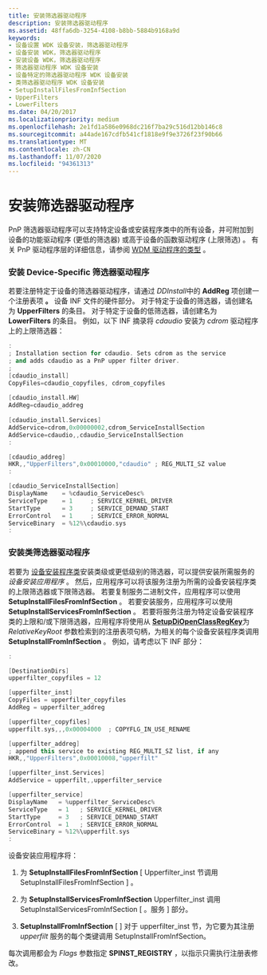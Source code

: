 ```yaml
---
title: 安装筛选器驱动程序
description: 安装筛选器驱动程序
ms.assetid: 48ffa6db-3254-4108-b8bb-5884b9168a9d
keywords:
- 设备设置 WDK 设备安装，筛选器驱动程序
- 设备安装 WDK，筛选器驱动程序
- 安装设备 WDK，筛选器驱动程序
- 筛选器驱动程序 WDK 设备安装
- 设备特定的筛选器驱动程序 WDK 设备安装
- 类筛选器驱动程序 WDK 设备安装
- SetupInstallFilesFromInfSection
- UpperFilters
- LowerFilters
ms.date: 04/20/2017
ms.localizationpriority: medium
ms.openlocfilehash: 2e1fd1a586e0968dc216f7ba29c516d12bb146c8
ms.sourcegitcommit: a44ade167cdfb541cf1818e9f9e3726f23f90b66
ms.translationtype: MT
ms.contentlocale: zh-CN
ms.lasthandoff: 11/07/2020
ms.locfileid: "94361313"
---
```

# <a name="installing-a-filter-driver"></a>安装筛选器驱动程序





PnP 筛选器驱动程序可以支持特定设备或安装程序类中的所有设备，并可附加到设备的功能驱动程序 (更低的筛选器) 或高于设备的函数驱动程序 (上限筛选) 。 有关 PnP 驱动程序层的详细信息，请参阅 [WDM 驱动程序的类型](../kernel/types-of-wdm-drivers.md) 。

### <a name="installing-a-device-specific-filter-driver"></a><a href="" id="ddk-installing-a-device-specific-filter-driver-dg"></a>安装 Device-Specific 筛选器驱动程序

若要注册特定于设备的筛选器驱动程序，请通过 <em>DDInstall</em>中的 **AddReg** 项创建一个注册表项 **。** 设备 INF 文件的硬件部分。 对于特定于设备的筛选器，请创建名为 **UpperFilters** 的条目。 对于特定于设备的低筛选器，请创建名为 **LowerFilters** 的条目。 例如，以下 INF 摘录将 *cdaudio* 安装为 *cdrom* 驱动程序上的上限筛选器：

```cpp
:
; Installation section for cdaudio. Sets cdrom as the service 
; and adds cdaudio as a PnP upper filter driver. 
;
[cdaudio_install]
CopyFiles=cdaudio_copyfiles, cdrom_copyfiles
 
[cdaudio_install.HW]
AddReg=cdaudio_addreg
 
[cdaudio_install.Services]
AddService=cdrom,0x00000002,cdrom_ServiceInstallSection
AddService=cdaudio,,cdaudio_ServiceInstallSection
: 

[cdaudio_addreg] 
HKR,,"UpperFilters",0x00010000,"cdaudio" ; REG_MULTI_SZ value 
:

[cdaudio_ServiceInstallSection]
DisplayName    = %cdaudio_ServiceDesc%
ServiceType    = 1     ; SERVICE_KERNEL_DRIVER
StartType      = 3     ; SERVICE_DEMAND_START
ErrorControl   = 1     ; SERVICE_ERROR_NORMAL
ServiceBinary  = %12%\cdaudio.sys
:
```

### <a name="installing-a-class-filter-driver"></a><a href="" id="ddk-installing-a-class-filter-driver-dg"></a>安装类筛选器驱动程序

若要为 [设备安装程序类](./overview-of-device-setup-classes.md)安装类级或更低级别的筛选器，可以提供安装所需服务的 *设备安装应用程序* 。 然后，应用程序可以将该服务注册为所需的设备安装程序类的上限筛选器或下限筛选器。 若要复制服务二进制文件，应用程序可以使用 **SetupInstallFilesFromInfSection** 。 若要安装服务，应用程序可以使用 **SetupInstallServicesFromInfSection** 。 若要将服务注册为特定设备安装程序类的上限和/或下限筛选器，应用程序将使用从 [**SetupDiOpenClassRegKey**](/windows/win32/api/setupapi/nf-setupapi-setupdiopenclassregkey)为 *RelativeKeyRoot* 参数检索到的注册表项句柄，为相关的每个设备安装程序类调用 **SetupInstallFromInfSection** 。 例如，请考虑以下 INF 部分：

```cpp
:

[DestinationDirs]
upperfilter_copyfiles = 12

[upperfilter_inst]
CopyFiles = upperfilter_copyfiles
AddReg = upperfilter_addreg

[upperfilter_copyfiles]
upperfilt.sys,,,0x00004000  ; COPYFLG_IN_USE_RENAME

[upperfilter_addreg]
; append this service to existing REG_MULTI_SZ list, if any
HKR,,"UpperFilters",0x00010008,"upperfilt" 

[upperfilter_inst.Services]
AddService = upperfilt,,upperfilter_service

[upperfilter_service]
DisplayName   = %upperfilter_ServiceDesc%
ServiceType   = 1   ; SERVICE_KERNEL_DRIVER
StartType     = 3   ; SERVICE_DEMAND_START
ErrorControl  = 1   ; SERVICE_ERROR_NORMAL
ServiceBinary = %12%\upperfilt.sys
:
```

设备安装应用程序将：

1.  为 **SetupInstallFilesFromInfSection** \[ Upperfilter_inst 节调用 SetupInstallFilesFromInfSection \] 。

2.  为 **SetupInstallServicesFromInfSection** Upperfilter_inst 调用 SetupInstallServicesFromInfSection \[ 。服务 \] 部分。

3.  **SetupInstallFromInfSection** \[ \] 对于 upperfilter_inst 节，为它要为其注册 *upperfilt* 服务的每个类键调用 SetupInstallFromInfSection。

每次调用都会为 *Flags* 参数指定 **SPINST_REGISTRY** ，以指示只需执行注册表修改。

